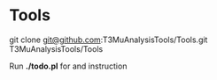 # Tools



git clone git@github.com:T3MuAnalysisTools/Tools.git T3MuAnalysisTools/Tools

Run **./todo.pl** for and instruction
